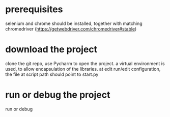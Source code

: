 # prerequisites
selenium and chrome should be installed, together with matching chromedriver (https://getwebdriver.com/chromedriver#stable)
# download the project
clone the git repo, use Pycharm to open the project.
a virtual environment is used, to allow encapsulation of the libraries.
at edit run/edit configuration, the file at script path should point to start.py
# run or debug the project
run or debug
